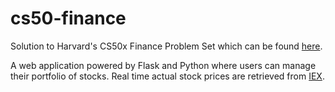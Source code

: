 # cs50-finance
Solution to Harvard's CS50x Finance Problem Set which can be found [here](https://cs50.harvard.edu/x/2021/psets/9/finance/).

A web application powered by Flask and Python where users can manage their portfolio of stocks. Real time actual stock prices are retrieved from [IEX](https://iexcloud.io).

